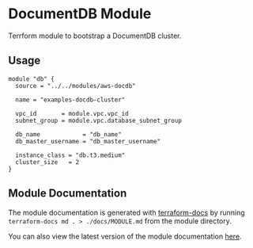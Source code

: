 # DocumentDB Module

Terrform module to bootstrap a DocumentDB cluster.

## Usage

```hcl
module "db" {
  source = "../../modules/aws-docdb"

  name = "examples-docdb-cluster"

  vpc_id       = module.vpc.vpc_id
  subnet_group = module.vpc.database_subnet_group

  db_name            = "db_name"
  db_master_username = "db_master_username"

  instance_class = "db.t3.medium"
  cluster_size   = 2
}

```

## Module Documentation

The module documentation is generated with [terraform-docs](https://github.com/terraform-docs/terraform-docs) by running `terraform-docs md . > ./docs/MODULE.md` from the module directory.

You can also view the latest version of the module documentation [here](./docs/MODULE.md).
